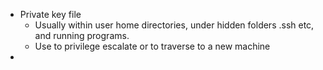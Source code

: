 

* Private key file
	* Usually within user home directories, under hidden folders .ssh etc, and running programs.
	* Use to privilege escalate or to traverse to a new machine
* 